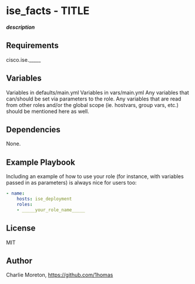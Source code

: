 # ise_facts - TITLE

_____description_____

## Requirements

cisco.ise._____

## Variables

Variables in defaults/main.yml
Variables in vars/main.yml
Any variables that can/should be set via parameters to the role.
Any variables that are read from other roles and/or the global scope (ie. hostvars, group vars, etc.) should be mentioned here as well.

## Dependencies

None.

## Example Playbook

Including an example of how to use your role (for instance, with variables passed in as parameters) is always nice for users too:

```yaml
- name:
    hosts: ise_deployment
    roles:
    - _____your_role_name_____
```

## License

MIT

## Author

Charlie Moreton, <https://github.com/1homas>